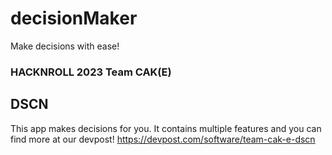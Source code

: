 # decisionMaker
Make decisions with ease!

### HACKNROLL 2023 Team CAK(E)
## DSCN
This app makes decisions for you. It contains multiple features and you can find more at our devpost!
https://devpost.com/software/team-cak-e-dscn

